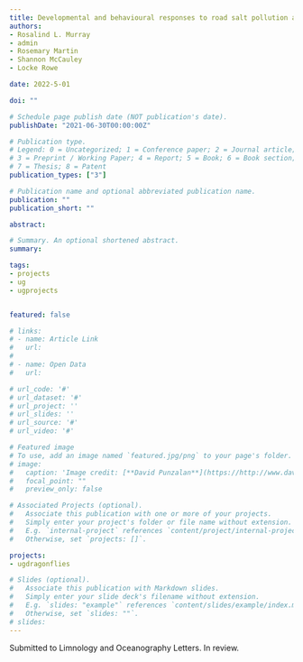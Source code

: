```yaml
---
title: Developmental and behavioural responses to road salt pollution across life stages in a semi-aquatic insect
authors:
- Rosalind L. Murray
- admin
- Rosemary Martin
- Shannon McCauley
- Locke Rowe

date: 2022-5-01

doi: ""

# Schedule page publish date (NOT publication's date).
publishDate: "2021-06-30T00:00:00Z"

# Publication type.
# Legend: 0 = Uncategorized; 1 = Conference paper; 2 = Journal article;
# 3 = Preprint / Working Paper; 4 = Report; 5 = Book; 6 = Book section;
# 7 = Thesis; 8 = Patent
publication_types: ["3"]

# Publication name and optional abbreviated publication name.
publication: ""
publication_short: ""

abstract: 

# Summary. An optional shortened abstract.
summary:

tags:
- projects
- ug
- ugprojects


featured: false

# links:
# - name: Article Link
#   url:
# 
# - name: Open Data
#   url:

# url_code: '#'
# url_dataset: '#'
# url_project: ''
# url_slides: ''
# url_source: '#'
# url_video: '#'

# Featured image
# To use, add an image named `featured.jpg/png` to your page's folder. 
# image:
#   caption: 'Image credit: [**David Punzalan**](https://http://www.davidpunzalan.com/)'
#   focal_point: ""
#   preview_only: false

# Associated Projects (optional).
#   Associate this publication with one or more of your projects.
#   Simply enter your project's folder or file name without extension.
#   E.g. `internal-project` references `content/project/internal-project/index.md`.
#   Otherwise, set `projects: []`.

projects:
- ugdragonflies

# Slides (optional).
#   Associate this publication with Markdown slides.
#   Simply enter your slide deck's filename without extension.
#   E.g. `slides: "example"` references `content/slides/example/index.md`.
#   Otherwise, set `slides: ""`.
# slides:
---
```


Submitted to Limnology and Oceanography Letters. In review.
